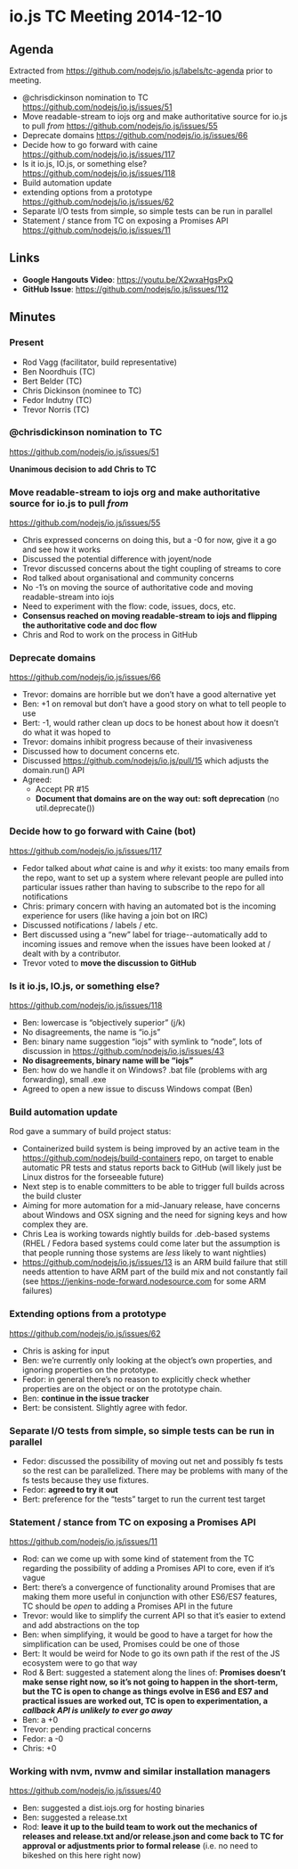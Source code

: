 # io.js TC Meeting 2014-12-10

## Agenda

Extracted from <https://github.com/nodejs/io.js/labels/tc-agenda> prior to meeting.

* @chrisdickinson nomination to TC <https://github.com/nodejs/io.js/issues/51>
* Move readable-stream to iojs org and make authoritative source for io.js to pull _from_ <https://github.com/nodejs/io.js/issues/55>
* Deprecate domains <https://github.com/nodejs/io.js/issues/66>
* Decide how to go forward with caine <https://github.com/nodejs/io.js/issues/117>
* Is it io.js, IO.js, or something else? <https://github.com/nodejs/io.js/issues/118>
* Build automation update
* extending options from a prototype
<https://github.com/nodejs/io.js/issues/62>
* Separate I/O tests from simple, so simple tests can be run in parallel
* Statement / stance from TC on exposing a Promises API <https://github.com/nodejs/io.js/issues/11>

## Links

* **Google Hangouts Video**: <https://youtu.be/X2wxaHgsPxQ>
* **GitHub Issue**: <https://github.com/nodejs/io.js/issues/112>

## Minutes

### Present

* Rod Vagg (facilitator, build representative)
* Ben Noordhuis (TC)
* Bert Belder (TC)
* Chris Dickinson (nominee to TC)
* Fedor Indutny (TC)
* Trevor Norris (TC)

### @chrisdickinson nomination to TC

<https://github.com/nodejs/io.js/issues/51>

**Unanimous decision to add Chris to TC**

### Move readable-stream to iojs org and make authoritative source for io.js to pull _from_

<https://github.com/nodejs/io.js/issues/55>

* Chris expressed concerns on doing this, but a -0 for now, give it a go and see how it works
* Discussed the potential difference with joyent/node
* Trevor discussed concerns about the tight coupling of streams to core
* Rod talked about organisational and community concerns
* No -1’s on moving the source of authoritative code and moving readable-stream into iojs
* Need to experiment with the flow: code, issues, docs, etc.
* **Consensus reached on moving readable-stream to iojs and flipping the authoritative code and doc flow**
* Chris and Rod to work on the process in GitHub

### Deprecate domains

<https://github.com/nodejs/io.js/issues/66>

* Trevor: domains are horrible but we don’t have a good alternative yet
* Ben: +1 on removal but don’t have a good story on what to tell people to use
* Bert: -1, would rather clean up docs to be honest about how it doesn’t do what it was hoped to
* Trevor: domains inhibit progress because of their invasiveness
* Discussed how to document concerns etc.
* Discussed <https://github.com/nodejs/io.js/pull/15> which adjusts the domain.run() API
* Agreed:
  * Accept PR #15
  * **Document that domains are on the way out: soft deprecation** (no util.deprecate())

### Decide how to go forward with Caine (bot)

<https://github.com/nodejs/io.js/issues/117>

* Fedor talked about _what_ caine is and _why_ it exists: too many emails from the repo, want to set up a system where relevant people are pulled into particular issues rather than having to subscribe to the repo for all notifications
* Chris: primary concern with having an automated bot is the incoming experience for users (like having a join bot on IRC)
* Discussed notifications / labels / etc.
* Bert discussed using a “new” label for triage--automatically add to incoming issues and remove when the issues have been looked at / dealt with by a contributor.
* Trevor voted to **move the discussion to GitHub**

### Is it io.js, IO.js, or something else?

<https://github.com/nodejs/io.js/issues/118>

* Ben: lowercase is “objectively superior” (j/k)
* No disagreements, the name is “io.js”
* Ben: binary name suggestion “iojs” with symlink to “node”, lots of discussion in <https://github.com/nodejs/io.js/issues/43>
* **No disagreements, binary name will be “iojs”**
* Ben: how do we handle it on Windows? .bat file (problems with arg forwarding), small .exe
* Agreed to open a new issue to discuss Windows compat (Ben)

### Build automation update

Rod gave a summary of build project status:

* Containerized build system is being improved by an active team in the <https://github.com/nodejs/build-containers> repo, on target to enable automatic PR tests and status reports back to GitHub (will likely just be Linux distros for the forseeable future)
* Next step is to enable committers to be able to trigger full builds across the build cluster
* Aiming for more automation for a mid-January release, have concerns about Windows and OSX signing and the need for signing keys and how complex they are.
* Chris Lea is working towards nightly builds for .deb-based systems (RHEL / Fedora based systems could come later but the assumption is that people running those systems are _less_ likely to want nightlies)
* <https://github.com/nodejs/io.js/issues/13> is an ARM build failure that still needs attention to have ARM part of the build mix and not constantly fail (see <https://jenkins-node-forward.nodesource.com> for some ARM failures)

### Extending options from a prototype

<https://github.com/nodejs/io.js/issues/62>

* Chris is asking for input
* Ben: we’re currently only looking at the object’s own properties, and ignoring properties on the prototype.
* Fedor: in general there’s no reason to explicitly check whether properties are on the object or on the prototype chain.
* Ben: **continue in the issue tracker**
* Bert: be consistent. Slightly agree with fedor.

### Separate I/O tests from simple, so simple tests can be run in parallel

* Fedor: discussed the possibility of moving out net and possibly fs tests so the rest can be parallelized. There may be problems with many of the fs tests because they use fixtures.
* Fedor: **agreed to try it out**
* Bert: preference for the “tests” target to run the current test target

### Statement / stance from TC on exposing a Promises API

<https://github.com/nodejs/io.js/issues/11>

* Rod: can we come up with some kind of statement from the TC regarding the possibility of adding a Promises API to core, even if it’s vague
* Bert: there’s a convergence of functionality around Promises that are making them more useful in conjunction with other ES6/ES7 features, TC should be _open_ to adding a Promises API in the future
* Trevor: would like to simplify the current API so that it’s easier to extend and add abstractions on the top
* Ben: when simplifying, it would be good to have a target for how the simplification can be used, Promises could be one of those
* Bert: It would be weird for Node to go its own path if the rest of the JS ecosystem were to go that way
* Rod & Bert: suggested a statement along the lines of: **Promises doesn’t make sense right now, so it’s not going to happen in the short-term, but the TC is open to change as things evolve in ES6 and ES7 and practical issues are worked out, TC is open to  experimentation, a _callback API is unlikely to ever go away_**
* Ben: a +0
* Trevor: pending practical concerns
* Fedor: a -0
* Chris: +0

### Working with nvm, nvmw and similar installation managers

<https://github.com/nodejs/io.js/issues/40>

* Ben: suggested a dist.iojs.org for hosting binaries
* Ben: suggested a release.txt
* Rod: **leave it up to the build team to work out the mechanics of releases and release.txt and/or release.json and come back to TC for approval or adjustments prior to formal release** (i.e. no need to bikeshed on this here right now)
